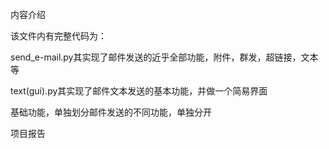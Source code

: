内容介绍

该文件内有完整代码为：

send_e-mail.py其实现了邮件发送的近乎全部功能，附件，群发，超链接，文本等

text(gui).py其实现了邮件文本发送的基本功能，并做一个简易界面

基础功能，单独划分邮件发送的不同功能，单独分开

项目报告

